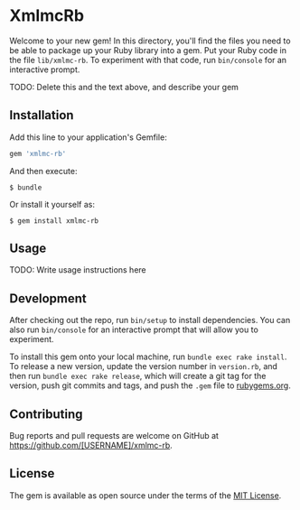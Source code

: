 # XmlmcRb

Welcome to your new gem! In this directory, you'll find the files you need to be able to package up your Ruby library into a gem. Put your Ruby code in the file `lib/xmlmc-rb`. To experiment with that code, run `bin/console` for an interactive prompt.

TODO: Delete this and the text above, and describe your gem

## Installation

Add this line to your application's Gemfile:

```ruby
gem 'xmlmc-rb'
```

And then execute:

    $ bundle

Or install it yourself as:

    $ gem install xmlmc-rb

## Usage

TODO: Write usage instructions here

## Development

After checking out the repo, run `bin/setup` to install dependencies. You can also run `bin/console` for an interactive prompt that will allow you to experiment.

To install this gem onto your local machine, run `bundle exec rake install`. To release a new version, update the version number in `version.rb`, and then run `bundle exec rake release`, which will create a git tag for the version, push git commits and tags, and push the `.gem` file to [rubygems.org](https://rubygems.org).

## Contributing

Bug reports and pull requests are welcome on GitHub at https://github.com/[USERNAME]/xmlmc-rb.


## License

The gem is available as open source under the terms of the [MIT License](http://opensource.org/licenses/MIT).

